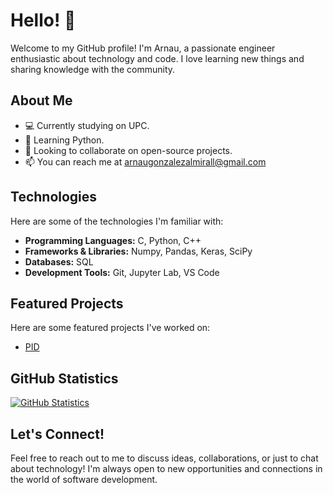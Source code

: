 # Hello! 👋

Welcome to my GitHub profile! I'm Arnau, a passionate engineer enthusiastic about technology and code. I love learning new things and sharing knowledge with the community.

## About Me

- 💻 Currently studying on UPC.
- 🌱 Learning Python.
- 👯 Looking to collaborate on open-source projects.
- 📫 You can reach me at arnaugonzalezalmirall@gmail.com 

## Technologies

Here are some of the technologies I'm familiar with:

- **Programming Languages:** C, Python, C++
- **Frameworks & Libraries:** Numpy, Pandas, Keras, SciPy
- **Databases:** SQL
- **Development Tools:** Git, Jupyter Lab, VS Code

## Featured Projects

Here are some featured projects I've worked on:

- [PID](link_to_project)

## GitHub Statistics

[![GitHub Statistics](https://github-readme-stats.vercel.app/api?username=leavil&show_icons=true&theme=radical)](https://github.com/leavil)

## Let's Connect!

Feel free to reach out to me to discuss ideas, collaborations, or just to chat about technology! I'm always open to new opportunities and connections in the world of software development.


